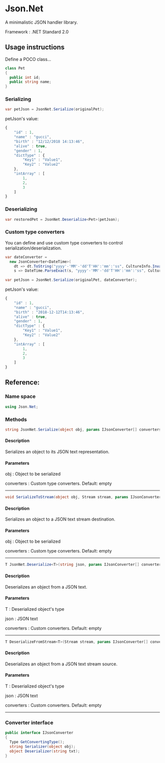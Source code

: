 # Json.Net
A minimalistic JSON handler library. 

Framework : .NET Standard 2.0


## Usage instructions
Define a POCO class...

``` cs
class Pet
{
  public int id;
  public string name;
}
```

### Serializing
``` cs
var petJson = JsonNet.Serialize(originalPet);
```

petJson's value:

``` javascript
{
	"id" : 1,
	"name" : "gucci",
	"birth" : "12/12/2018 14:13:46",
	"alive" : true,
	"gender" : 1,
	"dictType" : {
		"Key1" : "Value1",
		"Key2" : "Value2"
	},
	"intArray" : [
		1,
		2,
		3
	]
}
```

### Deserializing
``` cs
var restoredPet = JsonNet.Deserialize<Pet>(petJson);
```            

### Custom type converters
You can define and use custom type converters to control serialization/deserialization.
``` cs
var dateConverter = 
  new JsonConverter<DateTime>(
    dt => dt.ToString("yyyy'-'MM'-'dd'T'HH':'mm':'ss", CultureInfo.InvariantCulture),
    s => DateTime.ParseExact(s, "yyyy'-'MM'-'dd'T'HH':'mm':'ss", CultureInfo.InvariantCulture));
  
var petJson = JsonNet.Serialize(originalPet, dateConverter);
```

petJson's value:

``` javascript
{
	"id" : 1,
	"name" : "gucci",
	"birth" : "2018-12-12T14:13:46",
	"alive" : true,
	"gender" : 1,
	"dictType" : {
		"Key1" : "Value1",
		"Key2" : "Value2"
	},
	"intArray" : [
		1,
		2,
		3
	]
}
```

## Reference:

### Name space
``` cs
using Json.Net;
```

### Methods
``` cs
string JsonNet.Serialize(object obj, params IJsonConverter[] converters)
```

  #### Description
  Serializes an object to its JSON text representation.

  #### Parameters
  obj        : Object to be serialized  
  
  converters : Custom type converters. Default: empty

***

``` cs
void SerializeToStream(object obj, Stream stream, params IJsonConverter[] converters)
```

  #### Description
  Serializes an object to a JSON text stream destination.

  #### Parameters
  obj        : Object to be serialized  
  
  converters : Custom type converters. Default: empty

***

``` cs
T JsonNet.Deserialize<T>(string json, params IJsonConverter[] converters)
```
  
  #### Description
  Deserializes an object from a JSON text.
  
  #### Parameters
  T : Deserialized object's type
  
  json : JSON text
  
  converters : Custom converters. Default: empty
  
***

``` cs
T DeserializeFromStream<T>(Stream stream, params IJsonConverter[] converters)
```
  
  #### Description
  Deserializes an object from a JSON text stream source.
  
  #### Parameters
  T : Deserialized object's type
  
  json : JSON text
  
  converters : Custom converters. Default: empty
  
***

### Converter interface
``` cs
public interface IJsonConverter
{
  Type GetConvertingType();
  string Serializer(object obj);
  object Deserializer(string txt);
}
```  
